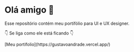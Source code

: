 # Olá amigo 🦚

Esse reposítório contém meu portifólio para UI e UX designer.
<p>👇 Se liga como ele está ficando 👇</p>
[Meu portifolio](https://gustavoandrade.vercel.app/)
